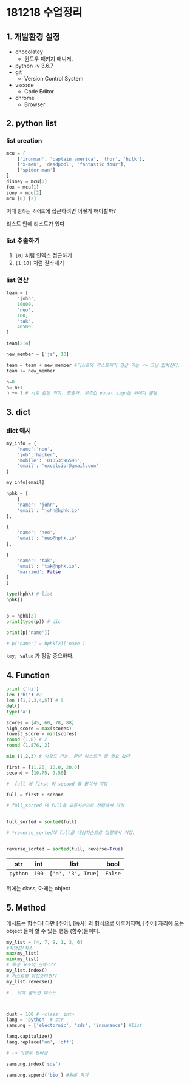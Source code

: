 # 181218 수업정리

## 1. 개발환경 설정

* chocolatey
  * 윈도우 패키지 매니저.
* python -v 3.6.7
* git
  * Version Control System
* vscode
  * Code Editor
* chrome
  * Browser

## 2. python list

### list creation

```python
mcu = [
    ['ironman', 'captain america', 'thor', 'hulk'],
    ['x-men', 'deadpool', 'fantastic four'],
    ['spider-man']
]
disney = mcu[0]
fox = mcu[1]
sony = mcu[2]
mcu [0] [2]
```

이때 `원하는 히어로`에 접근하려면 어떻게 해야할까?



리스트 안에 리스트가 있다



### list 추출하기

1. `[0]` 처럼 인덱스 접근하기
2. `[1:10]` 처럼 잘라내기



### list 연산

```python
team = [
    'john',
    10000,
    'neo',
    100,
    'tak',
    40500
]

team[2:4]

new_member = ['js', 10]

team = team + new_member #리스트와 리스트끼리 연산 가능 -> 그냥 합쳐진다.
team += new_member

n=0
n= n+1
n += 1 # 서로 같은 의미. 윗줄과. 무조건 equal sign은 뒤에다 붙음
```





## 3. dict

### dict 예시

```python
my_info = {
    'name':'neo', 
    'job':'hacker',
    'mobile': '01053596596',
    'email': 'excelsior@gmail.com'
}

my_info[email]

hphk = [
    {
    'name': 'john',
    'email': 'john@hphk.io'
},

{
    'name': 'neo',
    'email': 'neo@hphk.io'
},

{
    'name': 'tak',
    'email': 'tak@hphk.io',
    'married': False
}
]

type(hphk) # list
hphk[]


p = hphk[2]
print(type(p)) # dic

print(p['name'])

# p['name'] = hphk[2]['name']
```



`key, value` 가 정말 중요하다.





## 4. Function

```python
print ('hi')
len ('hi') #2
len ([1,2,3,4,5]) # 5
del()
type('a')

scores = [45, 60, 78, 88]
high_score = max(scores)
lowest_score = min(scores)
round (1.8) # 2
round (1.876, 2)

min (1,2,3) # 이것도 가능, 굳이 리스트만 할 필요 없다

first = [11.25, 18.0, 20.0]
second = [10.75, 9.50]

#  full 에 first 와 second 를 합쳐서 저장

full = first + second

# full_sorted 에 full을 오름차순으로 정렬해서 저장


full_sorted = sorted(full)

# *reverse_sorted에 full을 내림차순으로 정렬해서 저장.


reverse_sorted = sorted(full, reverse=True)
```

| str      | int   | list               | bool    |
| -------- | ----- | ------------------ | ------- |
| `python` | `100` | `['a', '3', True]` | `False` |



위에는 class, 아래는 object

## 5. Method

메서드는 함수다! 다만 [주어], [동사] 의 형식으로 이루어지며, [주어] 자리에 오는 object 들이 할 수 있는 행동 (함수)들이다.

```python
my_list = [4, 7, 9, 1, 3, 6]
#최댓값/최소
max(my_list)
min(my_list)
# 특정 요소의 인덱스??
my_list.index()
# 리스트를 뒤집으려면?/
my_list.reverse()

# . 뒤에 붙으면 메소드



dust = 100 # <class: int>
lang = 'python' # str
samsung = ['electornic', 'sds', 'insurance'] #list

lang.capitalize()
lang.replace('on', 'off')

# -> 이경우 안바꿈

samsung.index('sds')

samsung.append('bio') #원본 파괴
```





